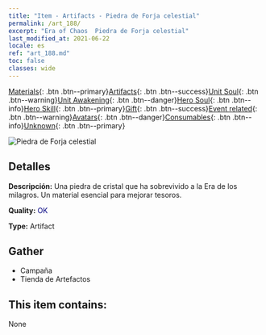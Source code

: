```yaml
---
title: "Item - Artifacts - Piedra de Forja celestial"
permalink: /art_188/
excerpt: "Era of Chaos  Piedra de Forja celestial"
last_modified_at: 2021-06-22
locale: es
ref: "art_188.md"
toc: false
classes: wide
---
```

 [Materials](/ItemsES/){: .btn .btn--primary}[Artifacts](/ItemsES/Artifacts/){: .btn .btn--success}[Unit Soul](/ItemsES/UnitSoul/){: .btn .btn--warning}[Unit Awakening](/ItemsES/UnitAwakening/){: .btn .btn--danger}[Hero Soul](/ItemsES/HeroSoul/){: .btn .btn--info}[Hero Skill](/ItemsES/HeroSkill/){: .btn .btn--primary}[Gift](/ItemsES/Gift/){: .btn .btn--success}[Event related](/ItemsES/Events/){: .btn .btn--warning}[Avatars](/ItemsES/Avatars/){: .btn .btn--danger}[Consumables](/ItemsES/Consumables/){: .btn .btn--info}[Unknown](/ItemsES/Unknown/){: .btn .btn--primary}

 ![Piedra de Forja celestial](/images/t/artifact_41001.png)

## Detalles
 **Descripción:** Una piedra de cristal que ha sobrevivido a la Era de los milagros. Un material esencial para mejorar tesoros.

 **Quality:** <span style="color: #000080">OK</span>

 **Type:** Artifact

## Gather

*    Campaña 
*    Tienda de Artefactos 

## This item contains:

  None

